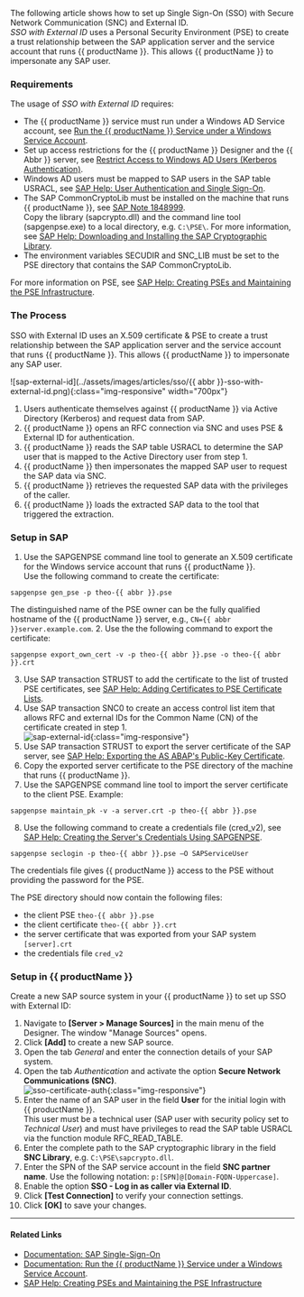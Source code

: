 
<!---
only in Xu and BC
-->

The following article shows how to set up Single Sign-On (SSO) with Secure Network Communication (SNC) and External ID.<br>
*SSO with External ID* uses a Personal Security Environment (PSE) to create a trust relationship between the SAP application server and the service account that runs {{ productName }}.
This allows {{ productName }} to impersonate any SAP user.<br>

### Requirements

The usage of *SSO with External ID* requires:
- The {{ productName }} service must run under a Windows AD Service account, see [Run the {{ productName }} Service under a Windows Service Account](../documentation/server/service-account.md).
- Set up access restrictions for the {{ productName }} Designer and the {{ Abbr }} server, see [Restrict Access to Windows AD Users (Kerberos Authentication)](../documentation/access-restrictions/restrict-server-access.md/#restrict-access-to-windows-ad-users-kerberos-authentication).<br>
- Windows AD users must be mapped to SAP users in the SAP table USRACL, see [SAP Help: User Authentication and Single Sign-On](https://help.sap.com/docs/SAP_NETWEAVER_750/e815bb97839a4d83be6c4fca48ee5777/e54344b6d24a05408ca4faa94554e851.html?locale=en-US). <!---[SAP Help: Mapping Windows Users to SAP Users for Kerberos SSO](https://help.sap.com/saphelp_ewm900/helpdata/en/44/0efeafb9920d1be10000000a114a6b/frameset.htm)--->
- The SAP CommonCryptoLib must be installed on the machine that runs {{ productName }}, see [SAP Note 1848999](https://launchpad.support.sap.com/#/notes/1848999).<br>
Copy the library (sapcrypto.dll) and the command line tool (sapgenpse.exe) to a local directory, e.g. `C:\PSE\`.
For more information, see [SAP Help: Downloading and Installing the SAP Cryptographic Library](https://help.sap.com/docs/SAP_IDENTITY_MANAGEMENT/4773a9ae1296411a9d5c24873a8d418c/3d4ece540ae64e30997498025e37f686.html?locale=en-US).
- The environment variables SECUDIR and SNC_LIB must be set to the PSE directory that contains the SAP CommonCryptoLib.

For more information on PSE, see [SAP Help: Creating PSEs and Maintaining the PSE Infrastructure](https://help.sap.com/doc/saphelp_nw73ehp1/7.31.19/en-us/59/6b653a0c52425fe10000000a114084/frameset.htm).
<!---For more information on environment variables, see [Microsoft Documentation: ]().--->

### The Process

SSO with External ID uses an X.509 certificate & PSE to create a trust relationship between the SAP application server and the service account that runs {{ productName }}.
This allows {{ productName }} to impersonate any SAP user.

![sap-external-id](../assets/images/articles/sso/{{ abbr }}-sso-with-external-id.png){:class="img-responsive" width="700px"}

1. Users authenticate themselves against {{ productName }} via Active Directory (Kerberos) and request data from SAP.
2. {{ productName }} opens an RFC connection via SNC and uses PSE & External ID for authentication.
3. {{ productName }} reads the SAP table USRACL to determine the SAP user that is mapped to the Active Directory user from step 1.
4. {{ productName }} then impersonates the mapped SAP user to request the SAP data via SNC.
5. {{ productName }} retrieves the requested SAP data with the privileges of the caller.
6. {{ productName }} loads the extracted SAP data to the tool that triggered the extraction.


### Setup in SAP

1. Use the SAPGENPSE command line tool to generate an X.509 certificate for the Windows service account that runs {{ productName }}. <br>
Use the following command to create the certificate: 
``` console
sapgenpse gen_pse -p theo-{{ abbr }}.pse
```
The distinguished name of the PSE owner can be the fully qualified hostname of the {{ productName }} server, e.g., `CN={{ abbr }}server.example.com`. 
2. Use the the following command to export the certificate:
``` console
sapgenpse export_own_cert -v -p theo-{{ abbr }}.pse -o theo-{{ abbr }}.crt
```
3. Use SAP transaction STRUST to add the certificate to the list of trusted PSE certificates, see [SAP Help: Adding Certificates to PSE Certificate Lists](https://help.sap.com/docs/SAP_NETWEAVER_750/280f016edb8049e998237fcbd80558e7/798e9421e00b4dc1ade3d4199ac60837-35.html?locale=en-US).
4. Use SAP transaction SNC0 to create an access control list item that allows RFC and external IDs for the Common Name (CN) of the certificate created in step 1.<br>
![sap-external-id](../assets/images/articles/sso/sap-external-id.png){:class="img-responsive"}
5. Use SAP transaction STRUST to export the server certificate of the SAP server, see [SAP Help: Exporting the AS ABAP's Public-Key Certificate](https://help.sap.com/saphelp_SNC700_ehp01/helpdata/en/47/d84e3c719d1742e10000000a11405a/frameset.htm).
6. Copy the exported server certificate to the PSE directory of the machine that runs {{ productName }}.
7. Use the SAPGENPSE command line tool to import the server certificate to the client PSE. Example: 
``` console
sapgenpse maintain_pk -v -a server.crt -p theo-{{ abbr }}.pse
```
8. Use the following command to create a credentials file (cred_v2), see [SAP Help: Creating the Server's Credentials Using SAPGENPSE](https://help.sap.com/saphelp_snc70/helpdata/en/32/ce2e3ad962a51ae10000000a11402f/frameset.htm). 
``` console
sapgenpse seclogin -p theo-{{ abbr }}.pse –O SAPServiceUser
```
The credentials file gives {{ productName }} access to the PSE without providing the password for the PSE.

The PSE directory should now contain the following files:
- the client PSE `theo-{{ abbr }}.pse`
- the client certificate `theo-{{ abbr }}.crt`
- the server certificate that was exported from your SAP system `[server].crt`
- the credentials file `cred_v2`

### Setup in {{ productName }}

Create a new SAP source system in your {{ productName }} to set up SSO with External ID:

1. Navigate to **[Server > Manage Sources]** in the main menu of the Designer. The window "Manage Sources" opens.
2. Click **[Add]** to create a new SAP source.
3. Open the tab *General* and enter the connection details of your SAP system.
4. Open the tab *Authentication* and activate the option **Secure Network Communications (SNC)**.<br>
![sso-certificate-auth](../assets/images/articles/sso/sso-external-id-source.png){:class="img-responsive"}
5. Enter the name of an SAP user in the field **User** for the initial login with {{ productName }}. <br>
This user must be a technical user (SAP user with security policy set to *Technical User*) and must have privileges to read the SAP table USRACL via the function module RFC_READ_TABLE. 
6. Enter the complete path to the SAP cryptographic library in the field **SNC Library**, e.g. `C:\PSE\sapcrypto.dll`.
7. Enter the SPN of the SAP service account in the field **SNC partner name**. Use the following notation: `p:[SPN]@[Domain-FQDN-Uppercase]`. 
8. Enable the option **SSO - Log in as caller via External ID**.
9. Click **[Test Connection]** to verify your connection settings.
10. Click **[OK]** to save your changes. 

*****
#### Related Links
- [Documentation: SAP Single-Sign-On](../documentation/sap-connection/index.md/#single-sign-on-sso)
- [Documentation: Run the {{ productName }} Service under a Windows Service Account](../documentation/server/service-account.md).
- [SAP Help: Creating PSEs and Maintaining the PSE Infrastructure](https://help.sap.com/doc/saphelp_nw73ehp1/7.31.19/en-us/59/6b653a0c52425fe10000000a114084/frameset.htm)